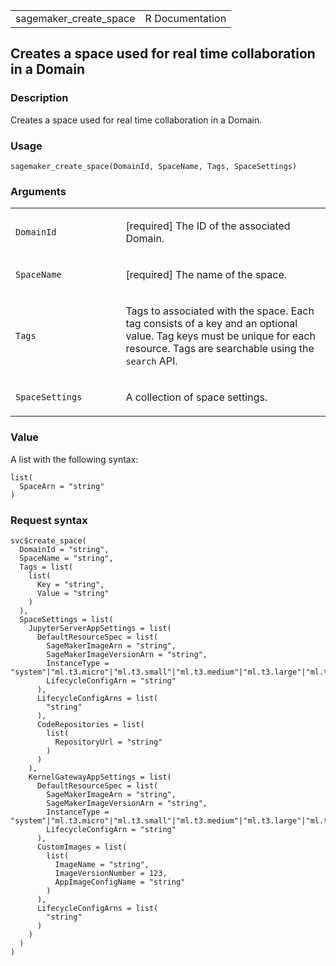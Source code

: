 <table style="width: 100%;">
<tbody>
<tr class="odd">
<td>sagemaker_create_space</td>
<td style="text-align: right;">R Documentation</td>
</tr>
</tbody>
</table>

## Creates a space used for real time collaboration in a Domain

### Description

Creates a space used for real time collaboration in a Domain.

### Usage

    sagemaker_create_space(DomainId, SpaceName, Tags, SpaceSettings)

### Arguments

<table>
<colgroup>
<col style="width: 35%" />
<col style="width: 65%" />
</colgroup>
<tbody>
<tr class="odd">
<td><code id="sagemaker_create_space_:_DomainId">DomainId</code></td>
<td><p>[required] The ID of the associated Domain.</p></td>
</tr>
<tr class="even">
<td><code id="sagemaker_create_space_:_SpaceName">SpaceName</code></td>
<td><p>[required] The name of the space.</p></td>
</tr>
<tr class="odd">
<td><code id="sagemaker_create_space_:_Tags">Tags</code></td>
<td><p>Tags to associated with the space. Each tag consists of a key and
an optional value. Tag keys must be unique for each resource. Tags are
searchable using the <code>search</code> API.</p></td>
</tr>
<tr class="even">
<td><code
id="sagemaker_create_space_:_SpaceSettings">SpaceSettings</code></td>
<td><p>A collection of space settings.</p></td>
</tr>
</tbody>
</table>

### Value

A list with the following syntax:

    list(
      SpaceArn = "string"
    )

### Request syntax

    svc$create_space(
      DomainId = "string",
      SpaceName = "string",
      Tags = list(
        list(
          Key = "string",
          Value = "string"
        )
      ),
      SpaceSettings = list(
        JupyterServerAppSettings = list(
          DefaultResourceSpec = list(
            SageMakerImageArn = "string",
            SageMakerImageVersionArn = "string",
            InstanceType = "system"|"ml.t3.micro"|"ml.t3.small"|"ml.t3.medium"|"ml.t3.large"|"ml.t3.xlarge"|"ml.t3.2xlarge"|"ml.m5.large"|"ml.m5.xlarge"|"ml.m5.2xlarge"|"ml.m5.4xlarge"|"ml.m5.8xlarge"|"ml.m5.12xlarge"|"ml.m5.16xlarge"|"ml.m5.24xlarge"|"ml.m5d.large"|"ml.m5d.xlarge"|"ml.m5d.2xlarge"|"ml.m5d.4xlarge"|"ml.m5d.8xlarge"|"ml.m5d.12xlarge"|"ml.m5d.16xlarge"|"ml.m5d.24xlarge"|"ml.c5.large"|"ml.c5.xlarge"|"ml.c5.2xlarge"|"ml.c5.4xlarge"|"ml.c5.9xlarge"|"ml.c5.12xlarge"|"ml.c5.18xlarge"|"ml.c5.24xlarge"|"ml.p3.2xlarge"|"ml.p3.8xlarge"|"ml.p3.16xlarge"|"ml.p3dn.24xlarge"|"ml.g4dn.xlarge"|"ml.g4dn.2xlarge"|"ml.g4dn.4xlarge"|"ml.g4dn.8xlarge"|"ml.g4dn.12xlarge"|"ml.g4dn.16xlarge"|"ml.r5.large"|"ml.r5.xlarge"|"ml.r5.2xlarge"|"ml.r5.4xlarge"|"ml.r5.8xlarge"|"ml.r5.12xlarge"|"ml.r5.16xlarge"|"ml.r5.24xlarge"|"ml.g5.xlarge"|"ml.g5.2xlarge"|"ml.g5.4xlarge"|"ml.g5.8xlarge"|"ml.g5.16xlarge"|"ml.g5.12xlarge"|"ml.g5.24xlarge"|"ml.g5.48xlarge"|"ml.geospatial.interactive"|"ml.p4d.24xlarge"|"ml.p4de.24xlarge",
            LifecycleConfigArn = "string"
          ),
          LifecycleConfigArns = list(
            "string"
          ),
          CodeRepositories = list(
            list(
              RepositoryUrl = "string"
            )
          )
        ),
        KernelGatewayAppSettings = list(
          DefaultResourceSpec = list(
            SageMakerImageArn = "string",
            SageMakerImageVersionArn = "string",
            InstanceType = "system"|"ml.t3.micro"|"ml.t3.small"|"ml.t3.medium"|"ml.t3.large"|"ml.t3.xlarge"|"ml.t3.2xlarge"|"ml.m5.large"|"ml.m5.xlarge"|"ml.m5.2xlarge"|"ml.m5.4xlarge"|"ml.m5.8xlarge"|"ml.m5.12xlarge"|"ml.m5.16xlarge"|"ml.m5.24xlarge"|"ml.m5d.large"|"ml.m5d.xlarge"|"ml.m5d.2xlarge"|"ml.m5d.4xlarge"|"ml.m5d.8xlarge"|"ml.m5d.12xlarge"|"ml.m5d.16xlarge"|"ml.m5d.24xlarge"|"ml.c5.large"|"ml.c5.xlarge"|"ml.c5.2xlarge"|"ml.c5.4xlarge"|"ml.c5.9xlarge"|"ml.c5.12xlarge"|"ml.c5.18xlarge"|"ml.c5.24xlarge"|"ml.p3.2xlarge"|"ml.p3.8xlarge"|"ml.p3.16xlarge"|"ml.p3dn.24xlarge"|"ml.g4dn.xlarge"|"ml.g4dn.2xlarge"|"ml.g4dn.4xlarge"|"ml.g4dn.8xlarge"|"ml.g4dn.12xlarge"|"ml.g4dn.16xlarge"|"ml.r5.large"|"ml.r5.xlarge"|"ml.r5.2xlarge"|"ml.r5.4xlarge"|"ml.r5.8xlarge"|"ml.r5.12xlarge"|"ml.r5.16xlarge"|"ml.r5.24xlarge"|"ml.g5.xlarge"|"ml.g5.2xlarge"|"ml.g5.4xlarge"|"ml.g5.8xlarge"|"ml.g5.16xlarge"|"ml.g5.12xlarge"|"ml.g5.24xlarge"|"ml.g5.48xlarge"|"ml.geospatial.interactive"|"ml.p4d.24xlarge"|"ml.p4de.24xlarge",
            LifecycleConfigArn = "string"
          ),
          CustomImages = list(
            list(
              ImageName = "string",
              ImageVersionNumber = 123,
              AppImageConfigName = "string"
            )
          ),
          LifecycleConfigArns = list(
            "string"
          )
        )
      )
    )
